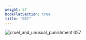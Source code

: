```yaml
---
weight: 57
bookFlatSection: true
title: "057"
---
```


![cruel_and_unusual_punishment 057 ](../../jpg/cup_057.jpg)


